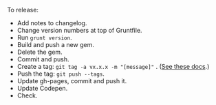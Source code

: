 To release:

- Add notes to changelog.
- Change version numbers at top of Gruntfile.
- Run `grunt version`.
- Build and push a new gem.
- Delete the gem.
- Commit and push.
- Create a tag: `git tag -a vx.x.x -m "[message]"` . ([See these docs](http://git-scm.com/book/en/Git-Basics-Tagging).)
- Push the tag: `git push --tags`.
- Update gh-pages, commit and push it.
- Update Codepen.
- Check.